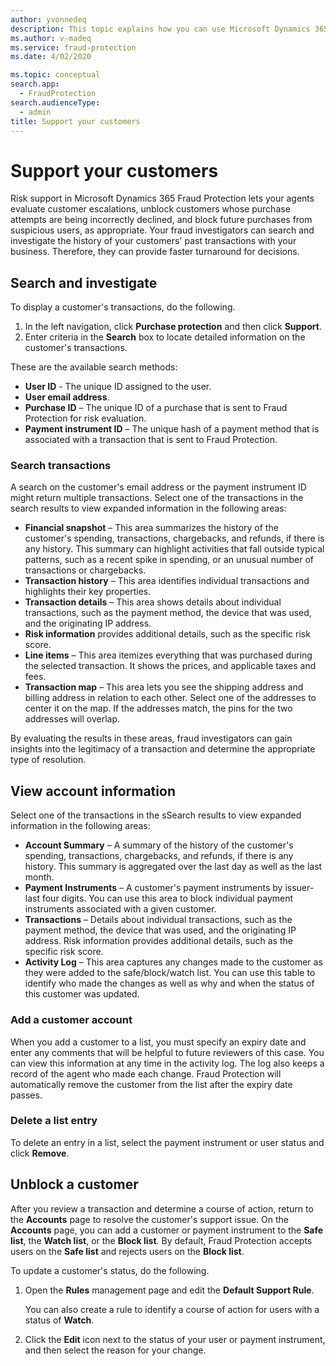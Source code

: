 ```yaml
---
author: yvonnedeq
description: This topic explains how you can use Microsoft Dynamics 365 Fraud Protection to support your customers.
ms.author: v-madeq
ms.service: fraud-protection
ms.date: 4/02/2020

ms.topic: conceptual 
search.app: 
  - FraudProtection
search.audienceType:
  - admin
title: Support your customers
---
```


# Support your customers

Risk support in Microsoft Dynamics 365 Fraud Protection lets your agents evaluate customer escalations, unblock customers whose purchase attempts are being incorrectly declined, and block future purchases from suspicious users, as appropriate. Your fraud investigators can search and investigate the history of your customers' past transactions with your business. Therefore, they can provide faster turnaround for decisions.

## Search and investigate

To display a customer's transactions, do the following.

1. In the left navigation, click **Purchase protection** and then click **Support**.
2. Enter criteria in the **Search** box to locate detailed information on the customer's transactions.

These are the available search methods:

- **User ID** - The unique ID assigned to the user.
- **User email address**.
- **Purchase ID** – The unique ID of a purchase that is sent to Fraud Protection for risk evaluation.
- **Payment instrument ID** – The unique hash of a payment method that is associated with a transaction that is sent to Fraud Protection.

### Search transactions

A search on the customer's email address or the payment instrument ID might return multiple transactions. Select one of the transactions in the search results to view expanded information in the following areas:

- **Financial snapshot** – This area summarizes the history of the customer's spending, transactions, chargebacks, and refunds, if there is any history. This summary can highlight activities that fall outside typical patterns, such as a recent spike in spending, or an unusual number of transactions or chargebacks.
- **Transaction history** – This area identifies individual transactions and highlights their key properties.
- **Transaction details** – This area shows details about individual transactions, such as the payment method, the device that was used, and the originating IP address. 
- **Risk information** provides additional details, such as the specific risk score.
- **Line items** – This area itemizes everything that was purchased during the selected transaction. It shows the prices, and applicable taxes and fees.
- **Transaction map** – This area lets you see the shipping address and billing address in relation to each other. Select one of the addresses to center it on the map. If the addresses match, the pins for the two addresses will overlap.

By evaluating the results in these areas, fraud investigators can gain insights into the legitimacy of a transaction and determine the appropriate type of resolution.

## View account information

Select one of the transactions in the sSearch results to view expanded information in the following areas:

- **Account Summary** – A summary of the history of the customer's spending, transactions, chargebacks, and refunds, if there is any history. This summary is aggregated over the last day as well as the last month.
- **Payment Instruments** – A customer's payment instruments by issuer-last four digits. You can use this area to block individual payment instruments associated with a given customer.
- **Transactions** – Details about individual transactions, such as the payment method, the device that was used, and the originating IP address. 
Risk information provides additional details, such as the specific risk score.
- **Activity Log** – This area captures any changes made to the customer as they were added to the safe/block/watch list. You can use this table to identify who made the changes as well as why and when the status of this customer was updated.

### Add a customer account

When you add a customer to a list, you must specify an expiry date and enter any comments that will be helpful to future reviewers of this case. You can view this information at any time in the activity log. The log also keeps a record of the agent who made each change. Fraud Protection will automatically remove the customer from the list after the expiry date passes.

### Delete a list entry

To delete an entry in a list, select the payment instrument or user status and click **Remove**.

## Unblock a customer

After you review a transaction and determine a course of action, return to the **Accounts** page to resolve the customer's support issue. On the **Accounts** page, you can add a customer or payment instrument to the **Safe list**, the **Watch list**, or the **Block list**. By default, Fraud Protection accepts users on the **Safe list** and rejects users on the **Block list**.

To update a customer's status, do the following.

1. Open the **Rules** management page and edit the **Default Support Rule**.

    You can also create a rule to identify a course of action for users with a status of **Watch**.

2. Click the **Edit** icon next to the status of your user or payment instrument, and then select the reason for your change.

